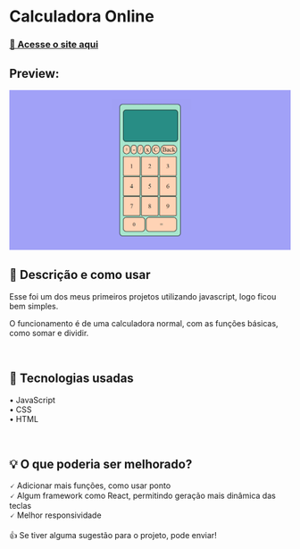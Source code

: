 # Calculadora Online

### <a href = "https://gustaxz.github.io/Calculadora-Online/">🔗 Acesse o site aqui</a>

## Preview:

<img src = "https://github.com/Gustaxz/Calculadora-Online/blob/main/.github/preview.png">

<br>

## 📙 Descrição e como usar

Esse foi um dos meus primeiros projetos utilizando javascript, logo ficou bem simples. <br>

O funcionamento é de uma calculadora normal, com as funções básicas, como somar e dividir. 

<br>

## 🤖 Tecnologias usadas 

• JavaScript <br>
• CSS <br>
• HTML

<br>

## 💡 O que poderia ser melhorado?

🗸 Adicionar mais funções, como usar ponto <br>
🗸 Algum framework como React, permitindo geração mais dinâmica das teclas <br>
🗸 Melhor responsividade 
<br>
<br>
👍 Se tiver alguma sugestão para o projeto, pode enviar!
